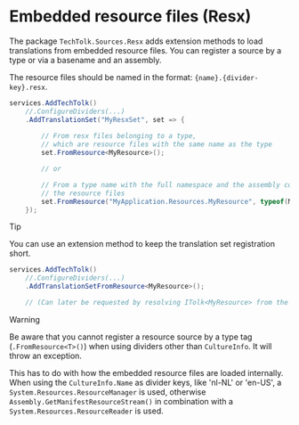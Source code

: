 # Embedded resource files (Resx)

The package `TechTolk.Sources.Resx` adds extension methods to load translations
from embedded resource files. You can register a source by a type or via a 
basename and an assembly.

The resource files should be named in the format: `{name}.{divider-key}.resx`.

```csharp
services.AddTechTolk()
    //.ConfigureDividers(...)
    .AddTranslationSet("MyResxSet", set => {
        
        // From resx files belonging to a type,
        // which are resource files with the same name as the type
        set.FromResource<MyResource>();

        // or

        // From a type name with the full namespace and the assembly containing 
        // the resource files
        set.FromResource("MyApplication.Resources.MyResource", typeof(MyApplication.SomeType).Assembly);
    });
```

> [!TIP]
> You can use an extension method to keep the translation set registration
> short.
>
> ```csharp
> services.AddTechTolk()
>     //.ConfigureDividers(...)
>     .AddTranslationSetFromResource<MyResource>();
> 
>     // (Can later be requested by resolving ITolk<MyResource> from the service provider)
> ```

> [!WARNING]
> Be aware that you cannot register a resource source by a type tag
> (`.FromResource<T>()`) when using dividers other than `CultureInfo`. It will
> throw an exception.
> 
> This has to do with how the embedded resource files are loaded internally.
> When using the `CultureInfo.Name` as divider keys, like 'nl-NL' or 'en-US', a
> `System.Resources.ResourceManager` is used, otherwise
> `Assembly.GetManifestResourceStream()` in combination with a
> `System.Resources.ResourceReader` is used. 